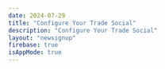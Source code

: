 ```yaml
---
date: 2024-07-29
title: "Configure Your Trade Social"
description: "Configure Your Trade Social"
layout: "newsignup"
firebase: true
isAppMode: true
---
```


